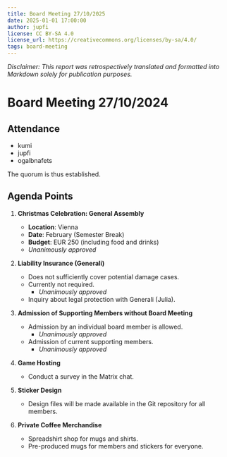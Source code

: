 ```yaml
---
title: Board Meeting 27/10/2025
date: 2025-01-01 17:00:00
author: jupfi
license: CC BY-SA 4.0
license_url: https://creativecommons.org/licenses/by-sa/4.0/
tags: board-meeting
---
```


_Disclaimer: This report was retrospectively translated and formatted into Markdown solely for publication purposes._

# Board Meeting 27/10/2024

## Attendance  

- kumi  
- jupfi  
- ogalbnafets  

The quorum is thus established.

## Agenda Points  

1. **Christmas Celebration: General Assembly**  
   - **Location**: Vienna  
   - **Date**: February (Semester Break)  
   - **Budget**: EUR 250 (including food and drinks)  
   - _Unanimously approved_  

2. **Liability Insurance (Generali)**  
   - Does not sufficiently cover potential damage cases.  
   - Currently not required.  
     - _Unanimously approved_  
   - Inquiry about legal protection with Generali (Julia).  

3. **Admission of Supporting Members without Board Meeting**  
   - Admission by an individual board member is allowed.  
     - _Unanimously approved_  
   - Admission of current supporting members.  
     - _Unanimously approved_  

4. **Game Hosting**  
   - Conduct a survey in the Matrix chat.  

5. **Sticker Design**  
   - Design files will be made available in the Git repository for all members.  

6. **Private Coffee Merchandise**  
   - Spreadshirt shop for mugs and shirts.  
   - Pre-produced mugs for members and stickers for everyone.  
